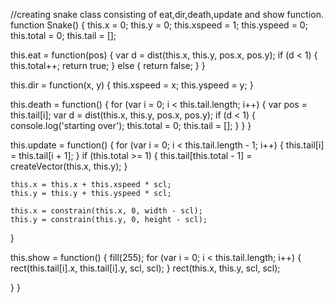 //creating snake class consisting of eat,dir,death,update and show function.
function Snake() {
  this.x = 0;
  this.y = 0;
  this.xspeed = 1;
  this.yspeed = 0;
  this.total = 0;
  this.tail = [];

  this.eat = function(pos) {
    var d = dist(this.x, this.y, pos.x, pos.y);
    if (d < 1) {
      this.total++;
      return true;
    } else {
      return false;
    }
  }

  this.dir = function(x, y) {
    this.xspeed = x;
    this.yspeed = y;
  }

  this.death = function() {
    for (var i = 0; i < this.tail.length; i++) {
      var pos = this.tail[i];
      var d = dist(this.x, this.y, pos.x, pos.y);
      if (d < 1) {
        console.log('starting over');
        this.total = 0;
        this.tail = [];
      }
    }
  }

  this.update = function() {
    for (var i = 0; i < this.tail.length - 1; i++) {
      this.tail[i] = this.tail[i + 1];
    }
    if (this.total >= 1) {
      this.tail[this.total - 1] = createVector(this.x, this.y);
    }

    this.x = this.x + this.xspeed * scl;
    this.y = this.y + this.yspeed * scl;

    this.x = constrain(this.x, 0, width - scl);
    this.y = constrain(this.y, 0, height - scl);
  }

  this.show = function() {
    fill(255);
    for (var i = 0; i < this.tail.length; i++) {
      rect(this.tail[i].x, this.tail[i].y, scl, scl);
    }
    rect(this.x, this.y, scl, scl);

  }
}
